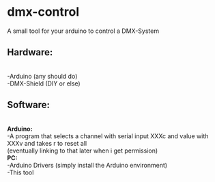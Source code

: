 # dmx-control
A small tool for your arduino to control a DMX-System

<h2>Hardware:</h2>
<br/>-Arduino (any should do)
<br/>-DMX-Shield (DIY or else)

<h2>Software:</h2>
<br/><b>Arduino:</b>
<br/>-A program that selects a channel with serial input XXXc and value with XXXv and takes r to reset all
<br/>      (eventually linking to that later when i get permission)
<br/><b>PC:</b>
<br/>-Arduino Drivers (simply install the Arduino environment)
<br/>-This tool
